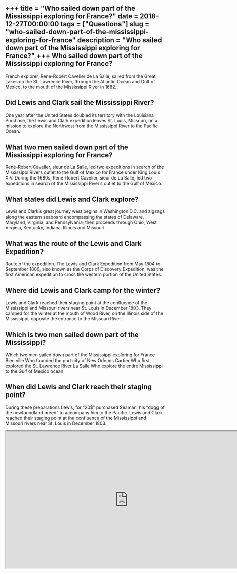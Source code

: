 +++
title = "Who sailed down part of the Mississippi exploring for France?"
date = 2018-12-27T00:00:00
tags = ["Questions"]
slug = "who-sailed-down-part-of-the-mississippi-exploring-for-france"
description = "Who sailed down part of the Mississippi exploring for France?"
+++
Who sailed down part of the Mississippi exploring for France?
-------------------------------------------------------------

French explorer, Rene-Robert Cavelier de La Salle, sailed from the Great Lakes up the St. Lawrence River, through the Atlantic Ocean and Gulf of Mexico, to the mouth of the Mississippi River in 1682.

Did Lewis and Clark sail the Mississippi River?
-----------------------------------------------

One year after the United States doubled its territory with the Louisiana Purchase, the Lewis and Clark expedition leaves St. Louis, Missouri, on a mission to explore the Northwest from the Mississippi River to the Pacific Ocean.

What two men sailed down part of the Mississippi exploring for France?
----------------------------------------------------------------------

René-Robert Cavelier, sieur de La Salle, led two expeditions in search of the Mississippi Rivers outlet to the Gulf of Mexico for France under King Louis XIV. During the 1680s, René-Robert Cavelier, sieur de La Salle, led two expeditions in search of the Mississippi River’s outlet to the Gulf of Mexico.

What states did Lewis and Clark explore?
----------------------------------------

Lewis and Clark’s great journey west begins in Washington D.C. and zigzags along the eastern seaboard encompassing the states of Delaware, Maryland, Virginia, and Pennsylvania; then proceeds through Ohio, West Virginia, Kentucky, Indiana, Illinois and Missouri.

What was the route of the Lewis and Clark Expedition?
-----------------------------------------------------

Route of the expedition. The Lewis and Clark Expedition from May 1804 to September 1806, also known as the Corps of Discovery Expedition, was the first American expedition to cross the western portion of the United States.

Where did Lewis and Clark camp for the winter?
----------------------------------------------

Lewis and Clark reached their staging point at the confluence of the Mississippi and Missouri rivers near St. Louis in December 1803. They camped for the winter at the mouth of Wood River, on the Illinois side of the Mississippi, opposite the entrance to the Missouri River.

Which is two men sailed down part of the Mississippi?
-----------------------------------------------------

Which two men sailed down part of the Mississippi exploring for France Bien ville Who founded the port city of New Orleans Cartier Who first explored the St. Lawrence River La Salle Who explore the entire Mississippi to the Gulf of Mexico ocean

When did Lewis and Clark reach their staging point?
---------------------------------------------------

During these preparations Lewis, for “20$” purchased Seaman, his “dogg of the newfoundland breed” to accompany him to the Pacific. Lewis and Clark reached their staging point at the confluence of the Mississippi and Missouri rivers near St. Louis in December 1803.

<iframe allow="accelerometer; autoplay; clipboard-write; encrypted-media; gyroscope; picture-in-picture" allowfullscreen="" class="__youtube_prefs__  epyt-is-override  no-lazyload" data-no-lazy="1" data-origheight="433" data-origwidth="770" data-skipgform_ajax_framebjll="" height="433" id="_ytid_53315" loading="lazy" src="https://www.youtube.com/embed/D7vCQpqolXw?enablejsapi=1&autoplay=0&cc_load_policy=0&cc_lang_pref=&iv_load_policy=1&loop=0&modestbranding=0&rel=1&fs=1&playsinline=0&autohide=2&theme=dark&color=red&controls=1&" title="YouTube player" width="770"></iframe>